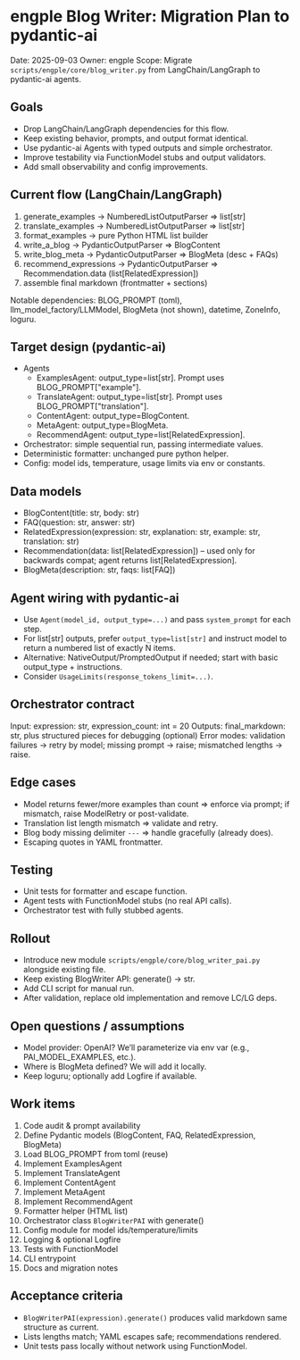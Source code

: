 # engple Blog Writer: Migration Plan to pydantic-ai

Date: 2025-09-03
Owner: engple
Scope: Migrate `scripts/engple/core/blog_writer.py` from LangChain/LangGraph to pydantic-ai agents.

## Goals
- Drop LangChain/LangGraph dependencies for this flow.
- Keep existing behavior, prompts, and output format identical.
- Use pydantic-ai Agents with typed outputs and simple orchestrator.
- Improve testability via FunctionModel stubs and output validators.
- Add small observability and config improvements.

## Current flow (LangChain/LangGraph)
1) generate_examples -> NumberedListOutputParser => list[str]
2) translate_examples -> NumberedListOutputParser => list[str]
3) format_examples -> pure Python HTML list builder
4) write_a_blog -> PydanticOutputParser => BlogContent
5) write_blog_meta -> PydanticOutputParser => BlogMeta (desc + FAQs)
6) recommend_expressions -> PydanticOutputParser => Recommendation.data (list[RelatedExpression])
7) assemble final markdown (frontmatter + sections)

Notable dependencies: BLOG_PROMPT (toml), llm_model_factory/LLMModel, BlogMeta (not shown), datetime, ZoneInfo, loguru.

## Target design (pydantic-ai)
- Agents
  - ExamplesAgent: output_type=list[str]. Prompt uses BLOG_PROMPT["example"].
  - TranslateAgent: output_type=list[str]. Prompt uses BLOG_PROMPT["translation"].
  - ContentAgent: output_type=BlogContent.
  - MetaAgent: output_type=BlogMeta.
  - RecommendAgent: output_type=list[RelatedExpression].
- Orchestrator: simple sequential run, passing intermediate values.
- Deterministic formatter: unchanged pure python helper.
- Config: model ids, temperature, usage limits via env or constants.

## Data models
- BlogContent(title: str, body: str)
- FAQ(question: str, answer: str)
- RelatedExpression(expression: str, explanation: str, example: str, translation: str)
- Recommendation(data: list[RelatedExpression]) – used only for backwards compat; agent returns list[RelatedExpression].
- BlogMeta(description: str, faqs: list[FAQ])

## Agent wiring with pydantic-ai
- Use `Agent(model_id, output_type=...)` and pass `system_prompt` for each step.
- For list[str] outputs, prefer `output_type=list[str]` and instruct model to return a numbered list of exactly N items.
- Alternative: NativeOutput/PromptedOutput if needed; start with basic output_type + instructions.
- Consider `UsageLimits(response_tokens_limit=...)`.

## Orchestrator contract
Input: expression: str, expression_count: int = 20
Outputs: final_markdown: str, plus structured pieces for debugging (optional)
Error modes: validation failures -> retry by model; missing prompt -> raise; mismatched lengths -> raise.

## Edge cases
- Model returns fewer/more examples than count => enforce via prompt; if mismatch, raise ModelRetry or post-validate.
- Translation list length mismatch => validate and retry.
- Blog body missing delimiter `---` => handle gracefully (already does).
- Escaping quotes in YAML frontmatter.

## Testing
- Unit tests for formatter and escape function.
- Agent tests with FunctionModel stubs (no real API calls).
- Orchestrator test with fully stubbed agents.

## Rollout
- Introduce new module `scripts/engple/core/blog_writer_pai.py` alongside existing file.
- Keep existing BlogWriter API: generate() -> str.
- Add CLI script for manual run.
- After validation, replace old implementation and remove LC/LG deps.

## Open questions / assumptions
- Model provider: OpenAI? We’ll parameterize via env var (e.g., PAI_MODEL_EXAMPLES, etc.).
- Where is BlogMeta defined? We will add it locally.
- Keep loguru; optionally add Logfire if available.

## Work items
1. Code audit & prompt availability
2. Define Pydantic models (BlogContent, FAQ, RelatedExpression, BlogMeta)
3. Load BLOG_PROMPT from toml (reuse)
4. Implement ExamplesAgent
5. Implement TranslateAgent
6. Implement ContentAgent
7. Implement MetaAgent
8. Implement RecommendAgent
9. Formatter helper (HTML list)
10. Orchestrator class `BlogWriterPAI` with generate()
11. Config module for model ids/temperature/limits
12. Logging & optional Logfire
13. Tests with FunctionModel
14. CLI entrypoint
15. Docs and migration notes

## Acceptance criteria
- `BlogWriterPAI(expression).generate()` produces valid markdown same structure as current.
- Lists lengths match; YAML escapes safe; recommendations rendered.
- Unit tests pass locally without network using FunctionModel.
